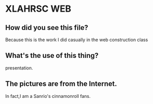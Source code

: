 # XLAHRSC WEB
## How did you see this file? 
Because this is the work I did casually in the web construction class
## What's the use of this thing?
presentation.
## The pictures are from the Internet.
In fact,I am a Sanrio's cinnamonroll fans.

